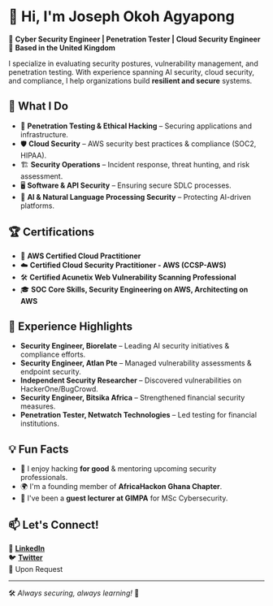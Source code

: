 # 👋 Hi, I'm Joseph Okoh Agyapong  

🔐 **Cyber Security Engineer | Penetration Tester | Cloud Security Engineer**  
📍 **Based in the United Kingdom**  

I specialize in evaluating security postures, vulnerability management, and penetration testing. With experience spanning AI security, cloud security, and compliance, I help organizations build **resilient and secure** systems.  

## 🚀 **What I Do**  
- 🔎 **Penetration Testing & Ethical Hacking** – Securing applications and infrastructure.  
- 🛡️ **Cloud Security** – AWS security best practices & compliance (SOC2, HIPAA).  
- 🏗️ **Security Operations** – Incident response, threat hunting, and risk assessment.  
- 🖥️ **Software & API Security** – Ensuring secure SDLC processes.  
- 🔬 **AI & Natural Language Processing Security** – Protecting AI-driven platforms.  

## 🏆 **Certifications**  
- 🏅 **AWS Certified Cloud Practitioner**  
- ☁️ **Certified Cloud Security Practitioner - AWS (CCSP-AWS)**  
- 🛠️ **Certified Acunetix Web Vulnerability Scanning Professional**  
- 🎓 **SOC Core Skills, Security Engineering on AWS, Architecting on AWS**  

## 📜 **Experience Highlights**  
- **Security Engineer, Biorelate** – Leading AI security initiatives & compliance efforts.  
- **Security Engineer, Atlan Pte** – Managed vulnerability assessments & endpoint security.  
- **Independent Security Researcher** – Discovered vulnerabilities on HackerOne/BugCrowd.  
- **Security Engineer, Bitsika Africa** – Strengthened financial security measures.  
- **Penetration Tester, Netwatch Technologies** – Led testing for financial institutions.  

## 💡 **Fun Facts**  
- 🏹 I enjoy hacking **for good** & mentoring upcoming security professionals.  
- 🌍 I'm a founding member of **AfricaHackon Ghana Chapter**.  
- 🎤 I've been a **guest lecturer at GIMPA** for MSc Cybersecurity.  

## 📫 **Let's Connect!**  
💼 **[LinkedIn](https://www.linkedin.com/in/qw3rjo)**  
🐦 **[Twitter](https://twitter.com/qw3rjo/)**  
📧 Upon Request  

---

🛠️ *Always securing, always learning!* 🚀  
